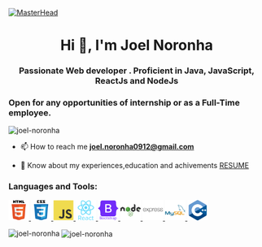 [![MasterHead](https://miro.medium.com/v2/resize:fit:828/format:webp/1*aniyNTcHORbvDiLGUzJSsQ.gif)](https://rishavchanda.io)
<h1 align="center">Hi 👋, I'm Joel Noronha</h1>
<h3 align="center">Passionate Web developer . Proficient in Java, JavaScript, ReactJs and NodeJs </h3>
<h3>Open for any opportunities of internship or as a Full-Time employee.</h3>

<p align="left"> <img src="https://komarev.com/ghpvc/?username=joel-noronha&label=Profile%20views&color=0e75b6&style=flat" alt="joel-noronha" /> </p>


- 📫 How to reach me **joel.noronha0912@gmail.com**

- 📄 Know about my experiences,education and achivements [RESUME](https://drive.google.com/file/d/1NcIZbEb-qPY6qZ1I9xvNxgSSFfricztg/view?usp=sharing)


<h3 align="left">Languages and Tools:</h3>
<p align="left"><a href="https://www.w3.org/html/" target="_blank" rel="noreferrer"> <img src="https://raw.githubusercontent.com/devicons/devicon/master/icons/html5/html5-original-wordmark.svg" alt="html5" width="40" height="40"/> </a><a href="https://www.w3schools.com/css/" target="_blank" rel="noreferrer"> <img src="https://raw.githubusercontent.com/devicons/devicon/master/icons/css3/css3-original-wordmark.svg" alt="css3" width="40" height="40"/> </a> <a href="https://developer.mozilla.org/en-US/docs/Web/JavaScript" target="_blank" rel="noreferrer"> <img src="https://raw.githubusercontent.com/devicons/devicon/master/icons/javascript/javascript-original.svg" alt="javascript" width="40" height="40"/> </a><a href="https://reactjs.org/" target="_blank" rel="noreferrer"> <img src="https://raw.githubusercontent.com/devicons/devicon/master/icons/react/react-original-wordmark.svg" alt="react" width="40" height="40"/> </a> <a href="https://getbootstrap.com" target="_blank" rel="noreferrer"> <img src="https://raw.githubusercontent.com/devicons/devicon/master/icons/bootstrap/bootstrap-plain-wordmark.svg" alt="bootstrap" width="40" height="40"/> </a>  <a href="https://nodejs.org" target="_blank" rel="noreferrer"> <img src="https://raw.githubusercontent.com/devicons/devicon/master/icons/nodejs/nodejs-original-wordmark.svg" alt="nodejs" width="40" height="40"/> </a> <a href="https://expressjs.com" target="_blank" rel="noreferrer"> <img src="https://raw.githubusercontent.com/devicons/devicon/master/icons/express/express-original-wordmark.svg" alt="express" width="40" height="40"/> </a> <a href="https://www.mysql.com/" target="_blank" rel="noreferrer"> <img src="https://raw.githubusercontent.com/devicons/devicon/master/icons/mysql/mysql-original-wordmark.svg" alt="mysql" width="40" height="40"/> </a> <a href="https://www.w3schools.com/cpp/" target="_blank" rel="noreferrer"> <img src="https://raw.githubusercontent.com/devicons/devicon/master/icons/cplusplus/cplusplus-original.svg" alt="cplusplus" width="40" height="40"/> </a> <a href="https://www.java.com" target="_blank" rel="noreferrer"> </a>  </p> 

<p><img align="left" src="https://github-readme-stats.vercel.app/api/top-langs?username=joel-noronha&show_icons=true&locale=en&layout=compact" alt="joel-noronha" /></p>

<p>&nbsp;<img align="center" src="https://github-readme-stats.vercel.app/api?username=joel-noronha&show_icons=true&locale=en" alt="joel-noronha" /></p>
